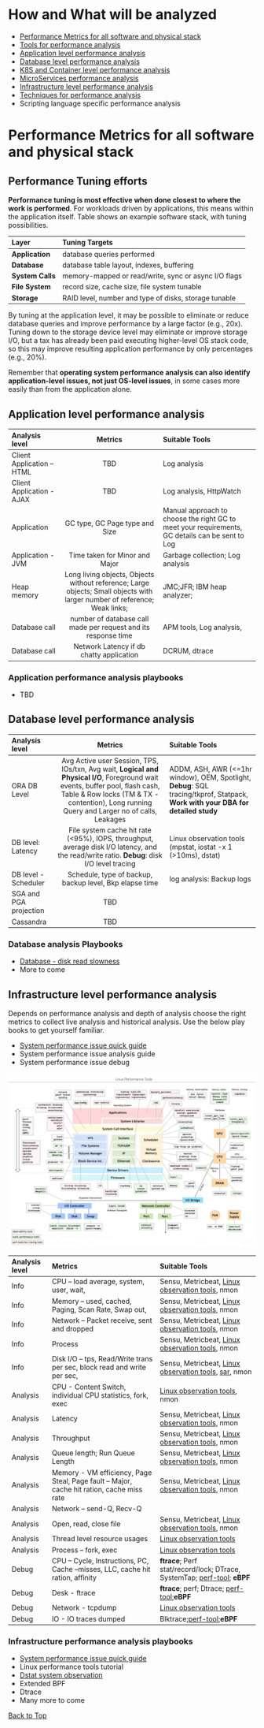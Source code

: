 # How and What will be analyzed
- [Performance Metrics for all software and physical stack](/Performance-Metric.md)
- [Tools for performance analysis](/Performance_Analysis_Tools.md)
- [Application level performance analysis](#application-level-performance-analysis)
- [Database level performance analysis](#database-level-performance-analysis)
- [K8S and Container level performance analysis](/K8S-Container-performance-monitoring.md)
- [MicroServices performance analysis](/MicroService_performance_assessment.md)
- [Infrastructure level performance analysis](#infrastructure-level-performance-analysis)
- [Techniques for performance analysis](/Method-PerformanceAnalysis.md)
- Scripting language specific performance analysis

# Performance Metrics for all software and physical stack

## Performance Tuning efforts

**Performance tuning is most effective when done closest to where the work is performed**. For workloads driven by applications, this means within the application itself. Table shows an example software stack, with tuning possibilities.

Layer | Tuning Targets
:-----| :--------------
**Application** | database queries performed
**Database** | database table layout, indexes, buffering
**System Calls** | memory-mapped or read/write, sync or async I/O flags
**File System** | record size, cache size, file system tunable
**Storage** | RAID level, number and type of disks, storage tunable

By tuning at the application level, it may be possible to eliminate or reduce database queries and improve performance by a large factor (e.g., 20x). Tuning down to the storage device level may eliminate or improve storage I/O, but a tax has already been paid executing higher-level OS stack code, so this may improve resulting application performance by only percentages (e.g., 20%).

Remember that **operating system performance analysis can also identify application-level issues, not just OS-level issues**, in some cases more easily than from the application alone.

## Application level performance analysis
Analysis level | Metrics | Suitable Tools
:--- | :---:| :---
Client Application – HTML |TBD| Log analysis
Client Application - AJAX |TBD| Log analysis, HttpWatch
Application | GC type, GC Page type and Size | Manual approach to choose the right GC to meet your requirements, GC details can be sent to Log
Application - JVM | Time taken for Minor and Major| Garbage collection; Log analysis
Heap memory | Long living objects, Objects without reference; Large objects; Small objects with larger number of reference; Weak links;| JMC;JFR; IBM heap analyzer;
Database call| number of database call made per request and its response time| APM tools, Log analysis,
Database call | Network Latency if db chatty application| DCRUM, dtrace

### Application performance analysis playbooks
  - TBD

## Database level performance analysis
Analysis level | Metrics | Suitable Tools
:--------- | :----:| :-----
ORA DB Level | Avg Active user Session, TPS, IOs/txn, Avg wait, **Logical and Physical I/O**, Foreground wait events, buffer pool, flash cash, Table & Row locks (TM & TX - contention), Long running Query and Larger no of calls, Leakages | ADDM, ASH, AWR (<=1hr window), OEM, Spotlight, **Debug**: SQL tracing/tkprof, Statpack, **Work with your DBA for detailed study**
DB level: Latency | File system cache hit rate (<95%), IOPS, throughput, average disk I/O latency, and the read/write ratio. **Debug**: disk I/O level tracing | Linux observation tools (mpstat, iostat -x 1 (>10ms), dstat)
DB level - Scheduler |Schedule, type of backup, backup level, Bkp elapse time | log analysis: Backup logs  
SGA and PGA projection  |TBD|
Cassandra| TBD|

### Database analysis Playbooks
  - [Database - disk read slowness](/playbooks/db-read-slow-disk.md)
  - More to come

## Infrastructure level performance analysis

Depends on performance analysis and depth of analysis choose the right metrics to collect live analysis and historical analysis. Use the below play books to get yourself familiar.
- [System performance issue quick guide](/playbooks/system-performance-issue-quickguide.md)
- System performance issue analysis guide
- System performance issue debug

![Linux perf tools](/Images/linux_perf_tools_full.jpg)

Analysis level |      Metrics        | Suitable Tools
:------------ | :--------------------| :---------------
Info | CPU – load average, system, user, wait, | Sensu, Metricbeat, [Linux observation tools](/Images/linux_perf_tools_full.jpg), nmon
Info | Memory – used, cached, Paging, Scan Rate, Swap out, | Sensu, Metricbeat, [Linux observation tools](/Images/linux_perf_tools_full.jpg), nmon
Info | Network – Packet receive, sent and dropped | Sensu, Metricbeat, [Linux observation tools](/Images/linux_perf_tools_full.jpg), nmon
Info | Process| Sensu, Metricbeat, [Linux observation tools](/Images/linux_perf_tools_full.jpg), nmon
Info | Disk I/O – tps, Read/Write trans per sec, block read and write per sec, | Sensu, Metricbeat, [Linux observation tools](/Images/linux_perf_tools_full.jpg), [sar](/Images/linux_observability_sar.jpg), nmon
Analysis | CPU - Content Switch, individual CPU statistics, fork, exec| [Linux observation tools](/Images/linux_perf_tools_full.jpg), nmon
Analysis | Latency| Sensu, Metricbeat, [Linux observation tools](/Images/linux_perf_tools_full.jpg), nmon
Analysis | Throughput | Sensu, Metricbeat, [Linux observation tools](/Images/linux_perf_tools_full.jpg), nmon
Analysis | Queue length; Run Queue Length| Sensu, Metricbeat, [Linux observation tools](/Images/linux_perf_tools_full.jpg), nmon
Analysis | Memory - VM efficiency, Page Steal, Page fault – Major,  cache hit ration, cache miss rate| Sensu, Metricbeat, [Linux observation tools](/Images/linux_perf_tools_full.jpg), nmon
Analysis | Network – send-Q, Recv-Q |
Analysis | Open, read, close file | Sensu, Metricbeat, [Linux observation tools](/Images/linux_perf_tools_full.jpg), nmon
Analysis | Thread level resource usages | [Linux observation tools](/Images/linux_perf_tools_full.jpg)
Analysis | Process – fork, exec | [Linux observation tools](/Images/linux_perf_tools_full.jpg)
Debug | CPU – Cycle, Instructions, PC, Cache –misses, LLC, cache hit ration, affinity | **ftrace**; Perf stat/record/lock; DTrace, SystemTap; [perf-tool](https://github.com/brendangregg/perf-tools); **eBPF**
Debug | Desk - ftrace |  **ftrace**; perf; Dtrace; [perf-tool](https://github.com/brendangregg/perf-tools);**eBPF**
Debug| Network -  tcpdump | [Linux observation tools](/Images/linux_perf_tools_full.jpg)
Debug | IO - IO traces dumped | Blktrace;[perf-tool](https://github.com/brendangregg/perf-tools);**eBPF**

### Infrastructure performance analysis playbooks
 - [System performance issue quick guide](/playbooks/system-performance-issue-quickguide.md)
 - Linux performance tools tutorial
 - [Dstat system observation](/playbooks/Dstat-system-observation.md)
 - Extended BPF
 - Dtrace
 - Many more to come

[Back to Top](#how-and-what-will-be-analyzed)
